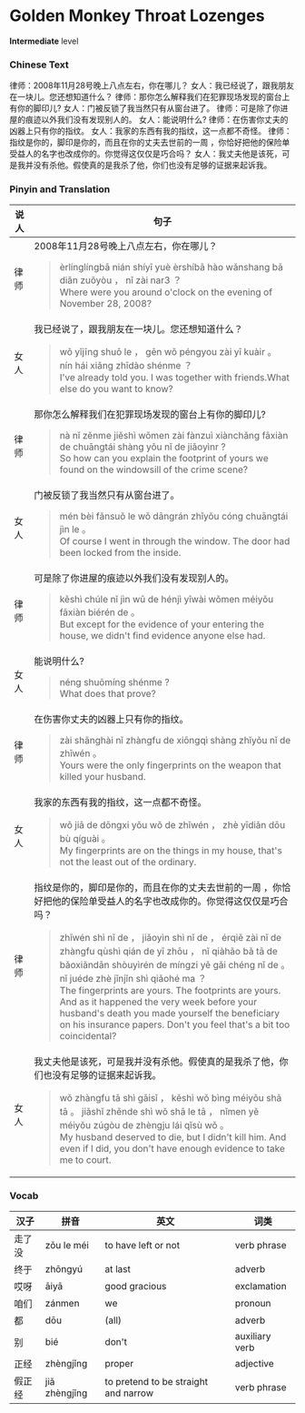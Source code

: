 # Golden Monkey Throat Lozenges
**Intermediate** level
### Chinese Text
律师：2008年11月28号晚上八点左右，你在哪儿？
女人：我已经说了，跟我朋友在一块儿。您还想知道什么？
律师：那你怎么解释我们在犯罪现场发现的窗台上有你的脚印儿?
女人：门被反锁了我当然只有从窗台进了。
律师：可是除了你进屋的痕迹以外我们没有发现别人的。
女人：能说明什么?
律师：在伤害你丈夫的凶器上只有你的指纹。
女人：我家的东西有我的指纹，这一点都不奇怪。
律师：指纹是你的，脚印是你的，而且在你的丈夫去世前的一周 ，你恰好把他的保险单受益人的名字也改成你的。你觉得这仅仅是巧合吗？
女人：我丈夫他是该死，可是我并没有杀他。假使真的是我杀了他，你们也没有足够的证据来起诉我。

### Pinyin and Translation
|说人|句子|
|----|----|
|律师|2008年11月28号晚上八点左右，你在哪儿？<blockquote>èrlínglíngbā nián shíyī yuè èrshíbā hào wǎnshang bā diǎn zuǒyòu ， nǐ zài nar3 ？<br />Where were you around o'clock on the evening of November 28, 2008?</blockquote>|
|女人|我已经说了，跟我朋友在一块儿。您还想知道什么？<blockquote>wǒ yǐjīng shuō le ， gēn wǒ péngyou zài yī kuàir 。 nín hái xiǎng zhīdào shénme ？<br />I've already told you. I was together with friends.What else do you want to know?</blockquote>|
|律师|那你怎么解释我们在犯罪现场发现的窗台上有你的脚印儿?<blockquote>nà nǐ zěnme jiěshì wǒmen zài fànzuì xiànchǎng fāxiàn de chuāngtái shàng yǒu nǐ de jiǎoyìnr ?<br />So how can you explain the footprint of yours we found on the windowsill of the crime scene?</blockquote>|
|女人|门被反锁了我当然只有从窗台进了。<blockquote>mén bèi fǎnsuǒ le wǒ dāngrán zhǐyǒu cóng chuāngtái jìn le 。<br />Of course I went in through the window. The door had been locked from the inside.</blockquote>|
|律师|可是除了你进屋的痕迹以外我们没有发现别人的。<blockquote>kěshì chúle nǐ jìn wū de hénjì yǐwài wǒmen méiyǒu fāxiàn biérén de 。<br />But except for the evidence of your entering the house, we didn't find evidence anyone else had.</blockquote>|
|女人|能说明什么?<blockquote>néng shuōmíng shénme ?<br />What does that prove?</blockquote>|
|律师|在伤害你丈夫的凶器上只有你的指纹。<blockquote>zài shānghài nǐ zhàngfu de xiōngqì shàng zhǐyǒu nǐ de zhǐwén 。<br />Yours were the only fingerprints on the weapon that killed your husband.</blockquote>|
|女人|我家的东西有我的指纹，这一点都不奇怪。<blockquote>wǒ jiā de dōngxi yǒu wǒ de zhǐwén ， zhè yīdiǎn dōu bù qíguài 。<br />My fingerprints are on the things in my house, that's not the least out of the ordinary.</blockquote>|
|律师|指纹是你的，脚印是你的，而且在你的丈夫去世前的一周 ，你恰好把他的保险单受益人的名字也改成你的。你觉得这仅仅是巧合吗？<blockquote>zhǐwén shì nǐ de ， jiǎoyìn shì nǐ de ， érqiě zài nǐ de zhàngfu qùshì qián de yī zhōu  ， nǐ qiàhǎo bǎ tā de bǎoxiǎndān shòuyìrén de míngzi yě gǎi chéng nǐ de 。 nǐ juéde zhè jǐnjǐn shì qiǎohé ma ？<br />The fingerprints are yours. The footprints are yours. And as it happened the very week before your husband's death you made yourself the beneficiary on his insurance papers. Don't you feel that's a bit too coincidental?</blockquote>|
|女人|我丈夫他是该死，可是我并没有杀他。假使真的是我杀了他，你们也没有足够的证据来起诉我。<blockquote>wǒ zhàngfu tā shì gāisǐ ， kěshì wǒ bìng méiyǒu shā tā 。 jiǎshǐ zhēnde shì wǒ shā le tā ， nǐmen yě méiyǒu zúgòu de zhèngju lái qǐsù wǒ 。<br />My husband deserved to die, but I didn't kill him. And even if I did, you don't have enough evidence to take me to court.</blockquote>|
### Vocab
|汉子|拼音|英文|词类|
|----|----|----|----|
|走了没|zǒu le méi|to have left or not|verb phrase|
|终于|zhōngyú|at last|adverb|
|哎呀|āiyā|good gracious|exclamation|
|咱们|zánmen|we|pronoun|
|都|dōu|(all)|adverb|
|别|bié|don't|auxiliary verb|
|正经|zhèngjǐng|proper|adjective|
|假正经|jiǎ zhèngjǐng|to pretend to be straight and narrow|verb phrase|